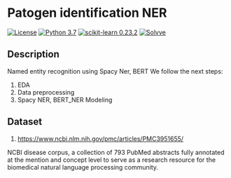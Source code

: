 # Patogen identification NER

[![License](http://img.shields.io/badge/license-MIT-green.svg?style=flat)](https://github.com/Solvve/ml_pathogen_identification_ner/blob/master/LICENSE)
[![Python 3.7](https://img.shields.io/badge/python-3.7-blue.svg)](https://www.python.org/downloads/release/python-378/)
[![scikit-learn 0.23.2](https://img.shields.io/badge/scikit_learn-0.23.2-blue)](https://scikit-learn.org/stable/)
[![Solvve](https://img.shields.io/badge/made%20in-solvve-blue)](https://solvve.com/)

## Description
Named entity recognition using Spacy Ner, BERT
We follow the next steps:
1. EDA
2. Data preprocessing
3. Spacy NER, BERT_NER Modeling


## Dataset

1. https://www.ncbi.nlm.nih.gov/pmc/articles/PMC3951655/

NCBI disease corpus, a collection of 793 PubMed abstracts fully annotated at the mention and concept level to serve as a research resource for the biomedical natural language processing community. 
